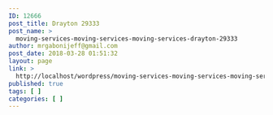 ```yaml
---
ID: 12666
post_title: Drayton 29333
post_name: >
  moving-services-moving-services-moving-services-drayton-29333
author: mrgabonijeff@gmail.com
post_date: 2018-03-28 01:51:32
layout: page
link: >
  http://localhost/wordpress/moving-services-moving-services-moving-services-drayton-29333/
published: true
tags: [ ]
categories: [ ]
---
```


